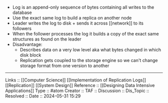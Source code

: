 - Log is an append-only sequence of bytes containing all writes to the database
- Use the exact same log to build a replica on another node 
- Leader writes the log to disk + sends it across [[network]] to its followers
- When the follower processes the log it builds a copy of the exact same structures as found on the leader 
- Disadvantage:
	- Describes data on a very low level aka what bytes changed in which disk block
	- Replication gets coupled to the storage engine so we can't change storage format from one version to another 
---
Links :: [[Computer Science]] [[Implementation of Replication Logs]] [[Replication]] [[System Design]]
Reference :: [[Designing Data Intensive Applications]]
Type :: #atom
Creator ::
TAF ::
Discussion ::
Dis_Topic :: 
Resolved ::
Date :: 2024-05-31 15:29
